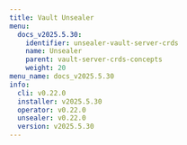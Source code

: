 ```yaml
---
title: Vault Unsealer
menu:
  docs_v2025.5.30:
    identifier: unsealer-vault-server-crds
    name: Unsealer
    parent: vault-server-crds-concepts
    weight: 20
menu_name: docs_v2025.5.30
info:
  cli: v0.22.0
  installer: v2025.5.30
  operator: v0.22.0
  unsealer: v0.22.0
  version: v2025.5.30
---
```


